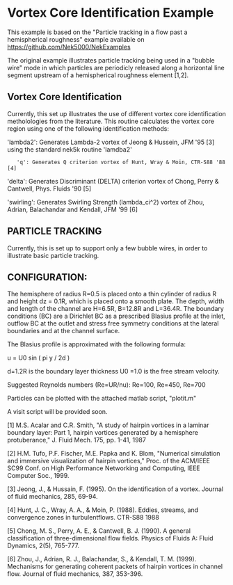 # Vortex Core Identification Example 

This example is based on the "Particle tracking in a flow past a 
hemispherical roughness" example available on https://github.com/Nek5000/NekExamples

The original example illustrates particle tracking being used in a "bubble wire"
mode in which particles are periodicly released along a horizontal
line segment upstream of a hemispherical roughness element [1,2].  

## Vortex Core Identification
Currently, this set up illustrates the use of different vortex core identification
metholologies from the literature.
This routine calculates the vortex core region using one of the following 
identification methods:

 'lambda2': Generates Lambda-2 vortex of Jeong & Hussein, JFM '95 [3] using the standard
			nek5k routine 'lamdba2'
			
       'q': Generates Q criterion vortex of Hunt, Wray & Moin, CTR-S88 '88 [4]
       
   'delta': Generates Discriminant (DELTA) criterion vortex of
            Chong, Perry & Cantwell, Phys. Fluids '90 [5]
	    
'swirling': Generates Swirling Strength (lambda_ci^2) vortex of
            Zhou, Adrian, Balachandar and Kendall, JFM '99 [6]

## PARTICLE TRACKING

Currently, this is set up to support only a few bubble wires,
in order to illustrate basic particle tracking.  

## CONFIGURATION:

The hemisphere of radius R=0.5 is placed onto a thin cylinder of 
radius R and height dz = 0.1R, which is placed onto a smooth 
plate. The depth, width and length of the channel are H=6.5R, 
B=12.8R and L=36.4R. The boundary conditions (BC) are a Dirichlet 
BC as a prescribed Blasius profile at the inlet, outflow BC 
at the outlet and stress free symmetry conditions at the lateral 
boundaries and at the channel surface.    

The Blasius profile is approximated with the following formula: 

u = U0 sin ( pi y / 2d )

d=1.2R is the boundary layer thickness 
U0 =1.0 is the free stream velocity. 

Suggested Reynolds numbers (Re=UR/nu): Re=100, Re=450, Re=700

Particles can be plotted with the attached matlab script, "plotit.m"

A visit script will be provided soon.

[1] M.S. Acalar and C.R. Smith, "A study of hairpin vortices in a laminar 
boundary layer: Part 1, hairpin vortices generated by a hemisphere 
protuberance," J. Fluid Mech. 175, pp. 1-41, 1987

[2] H.M. Tufo, P.F. Fischer, M.E. Papka and K. Blom, "Numerical simulation 
and immersive visualization of hairpin vortices," Proc. of the ACM/IEEE 
SC99 Conf. on High Performance Networking and Computing, IEEE Computer Soc., 1999.

[3] Jeong, J., & Hussain, F. (1995). On the identification of a vortex. Journal
 of fluid mechanics, 285, 69-94.
 
[4] Hunt, J. C., Wray, A. A., & Moin, P. (1988). Eddies, streams, and 
convergence zones in turbulentflows. CTR-S88 1988

[5] Chong, M. S., Perry, A. E., & Cantwell, B. J. (1990). A general classification 
of three-dimensional flow fields. Physics of Fluids A: Fluid Dynamics, 2(5), 765-777.

[6] Zhou, J., Adrian, R. J., Balachandar, S., & Kendall, T. M. (1999). Mechanisms for generating
coherent packets of hairpin vortices in channel flow. Journal of fluid mechanics, 387, 353-396.
